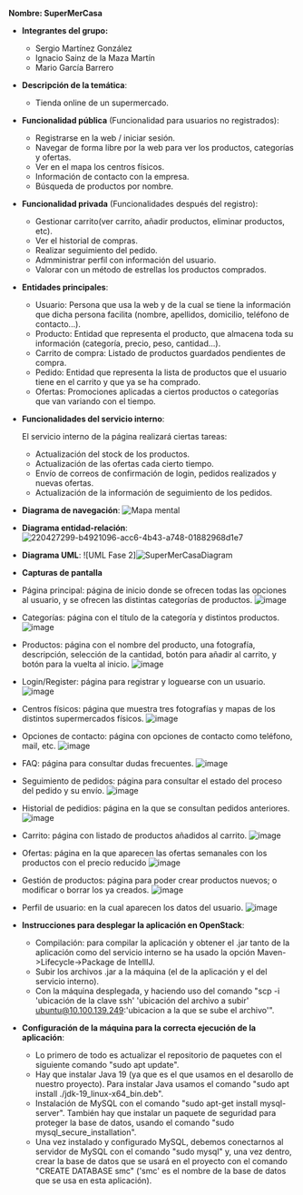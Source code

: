 **Nombre: SuperMerCasa**

- **Integrantes del grupo:**
   - Sergio Martínez González
   - Ignacio Sainz de la Maza Martín
   - Mario García Barrero

- **Descripción de la temática**:
  - Tienda online de un supermercado. 

- **Funcionalidad pública** (Funcionalidad para usuarios no registrados):

  - Registrarse en la web / iniciar sesión. 
  - Navegar de forma libre por la web para ver los productos, categorías y ofertas. 
  - Ver en el mapa los centros físicos. 
  - Información de contacto con la empresa.  
  - Búsqueda de productos por nombre. 

- **Funcionalidad privada** (Funcionalidades después del registro):

  - Gestionar carrito(ver carrito, añadir productos, eliminar productos, etc). 
  - Ver el historial de compras. 
  - Realizar seguimiento del pedido.
  - Admministrar perfil con información del usuario. 
  - Valorar con un método de estrellas los productos comprados.

- **Entidades principales**:

  - Usuario: Persona que usa la web y de la cual se tiene la información que dicha persona facilita (nombre, apellidos, domicilio, teléfono de contacto...).
  - Producto: Entidad que representa el producto, que almacena toda su información (categoría, precio, peso, cantidad...).
  - Carrito de compra: Listado de productos guardados pendientes de compra.
  - Pedido: Entidad que representa la lista de productos que el usuario tiene en el carrito y que ya se ha comprado. 
  - Ofertas: Promociones aplicadas a ciertos productos o categorías que van variando con el tiempo. 

- **Funcionalidades del servicio interno**:

  El servicio interno de la página realizará ciertas tareas:

    - Actualización del stock de los productos. 
    - Actualización de las ofertas cada cierto tiempo. 
    - Envío de correos de confirmación de login, pedidos realizados y nuevas ofertas. 
    - Actualización de la información de seguimiento de los pedidos. 

- **Diagrama de navegación**:
![Mapa mental](https://user-images.githubusercontent.com/104427191/216313017-6aeacfba-ecbe-4bc7-9eca-2fe28769f5d4.png)

- **Diagrama entidad-relación**:
![220427299-b4921096-acc6-4b43-a748-01882968d1e7](https://user-images.githubusercontent.com/64080266/220580722-e7f7e92c-7245-4d4a-af7e-5bee2926c37f.png)

- **Diagrama UML**:
![UML Fase 2]![SuperMerCasaDiagram](https://user-images.githubusercontent.com/79744800/228199435-c5172549-b3ae-4219-b56c-1367d7524d1b.png)


- **Capturas de pantalla**
 - Página principal: página de inicio donde se ofrecen todas las opciones al usuario, y se ofrecen las distintas categorías de productos.
  ![image](https://user-images.githubusercontent.com/104427191/228036257-356be32c-09d3-47fb-aa78-84763f53b3cd.png)
 - Categorías: página con el título de la categoría y distintos productos.
  ![image](https://user-images.githubusercontent.com/79744800/220876146-3051bdb5-b758-462f-8309-a842887d02df.png)
 - Productos: página con el nombre del producto, una fotografía, descripción, selección de la cantidad, botón para añadir al carrito, y botón para la vuelta al inicio.
  ![image](https://user-images.githubusercontent.com/104427191/228038592-41f38a51-f150-4bf2-a168-9589838107ce.png)
 - Login/Register: página para registrar y loguearse con un usuario.
  ![image](https://user-images.githubusercontent.com/104427191/228036690-02f1365b-94bc-43e7-b64e-0e97cb283d54.png)
 - Centros físicos: página que muestra tres fotografías y mapas de los distintos supermercados físicos.
  ![image](https://user-images.githubusercontent.com/104427191/228036339-1b50dad9-1616-49a3-82c7-9a3685d9bb2a.png)
 - Opciones de contacto: página con opciones de contacto como teléfono, mail, etc.
  ![image](https://user-images.githubusercontent.com/79744800/220876489-0e04834f-1995-46a7-a8f3-b9d17dd99fbc.png)
 - FAQ: página para consultar dudas frecuentes.
  ![image](https://user-images.githubusercontent.com/104427191/228036523-c4a7a93b-080a-4c80-92b7-5a84eae961b2.png)
 - Seguimiento de pedidos: página para consultar el estado del proceso del pedido y su envío.
  ![image](https://user-images.githubusercontent.com/104427191/228037971-722a4074-c6d4-4e94-92e3-e67f321a3c93.png)
 - Historial de pedidios: página en la que se consultan pedidos anteriores.
  ![image](https://user-images.githubusercontent.com/104427191/228037847-c82379a9-0ebe-418f-90c9-1ffcc21cd559.png)
 - Carrito: página con listado de productos añadidos al carrito.
  ![image](https://user-images.githubusercontent.com/104427191/228037494-9db9db55-a6ba-41ef-b956-32e612c8584b.png)
 - Ofertas: página en la que aparecen las ofertas semanales con los productos con el precio reducido
  ![image](https://user-images.githubusercontent.com/104427191/228036970-0d7ca467-bd70-4c11-ad62-0b909fdc885f.png)
 - Gestión de productos: página para poder crear productos nuevos; o modificar o borrar los ya creados.
  ![image](https://user-images.githubusercontent.com/104427191/228037289-41abe3a9-4813-45f9-9502-66b98e5c77f0.png)
 - Perfil de usuario: en la cual aparecen los datos del usuario. 
  ![image](https://user-images.githubusercontent.com/104427191/228037753-f78b6ce9-9b78-4dbd-aa44-d31b38db4ea9.png)



- **Instrucciones para desplegar la aplicación en OpenStack**:
   - Compilación: para compilar la aplicación y obtener el .jar tanto de la aplicación como del servicio interno se ha usado la opción Maven->Lifecycle->Package de IntellIJ. 
   - Subir los archivos .jar a la máquina (el de la aplicación y el del servicio interno).
   - Con la máquina desplegada, y haciendo uso del comando "scp -i 'ubicación de la clave ssh' 'ubicación del archivo a subir' ubuntu@10.100.139.249:'ubicacion a la que se sube el archivo'".

- **Configuración de la máquina para la correcta ejecución de la aplicación**:
   - Lo primero de todo es actualizar el repositorio de paquetes con el siguiente comando "sudo apt update". 
   - Hay que instalar Java 19 (ya que es el que usamos en el desarollo de nuestro proyecto). Para instalar Java usamos el comando "sudo apt install ./jdk-19_linux-x64_bin.deb".
   - Instalación de MySQL con el comando "sudo apt-get install mysql-server". También hay que instalar un paquete de seguridad para proteger la base de datos, usando el comando "sudo mysql_secure_installation".
   - Una vez instalado y configurado MySQL, debemos conectarnos al servidor de MySQL con el comando "sudo mysql" y, una vez dentro, crear la base de datos que se usará en el proyecto con el comando "CREATE DATABASE smc" ('smc' es el nombre de la base de datos que se usa en esta aplicación).
